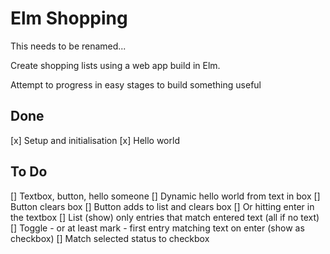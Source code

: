 # Elm Shopping

This needs to be renamed...

Create shopping lists using a web app build in Elm.

Attempt to progress in easy stages to build something useful

## Done

[x] Setup and initialisation
[x] Hello world

## To Do

[] Textbox, button, hello someone
[] Dynamic hello world from text in box
[] Button clears box
[] Button adds to list and clears box
[] Or hitting enter in the textbox
[] List (show) only entries that match entered text (all if no text)
[] Toggle - or at least mark - first entry matching text on enter (show as checkbox)
[] Match selected status to checkbox